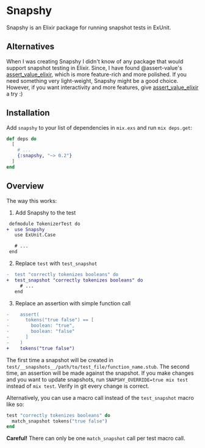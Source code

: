 # Snapshy

Snapshy is an Elixir package for running snapshot tests in ExUnit.

## Alternatives

When I was creating Snapshy I didn't know of any package that would support snapshot testing in Elixir. Since, I have found @assert-value's [assert_value_elixir](https://github.com/assert-value/assert_value_elixir), which is more feature-rich and more polished. If you need something very light-weight, Snapshy might be a good choice. However, if you want interactivity and more features, give [assert_value_elixir](https://hex.pm/packages/assert_value) a try :)

## Installation

Add `snapshy` to your list of dependencies in `mix.exs` and run `mix deps.get`:

```elixir
def deps do
  [
    # ...
    {:snapshy, "~> 0.2"}
  ]
end
```

## Overview

The way this works:

1. Add Snapshy to the test

```diff
 defmodule TokenizerTest do
+  use Snapshy
   use ExUnit.Case

   # ...
 end
```

2. Replace `test` with `test_snapshot`

```diff
-  test "correctly tokenizes booleans" do
+  test_snapshot "correctly tokenizes booleans" do
     # ...
   end
```

3. Replace an assertion with simple function call

```diff
-    assert(
-      tokens("true false") == [
-        boolean: "true",
-        boolean: "false"
-      ]
-    )
+    tokens("true false")
```

The first time a snapshot will be created in `test/__snapshots__/path/to/test_file/function_name.stub`. The second time, an assertion will be made against the snapshot. If you make changes and you want to update snapshots, run `SNAPSHY_OVERRIDE=true mix test` instead of `mix test`. Verify in git every change is correct.

Alternatively, you can use a macro call instead of the `test_snapshot` macro like so:
```elixir
test "correctly tokenizes booleans" do
  match_snapshot tokens("true false")
end
```
**Careful!** There can only be one `match_snapshot` call per test macro call.
